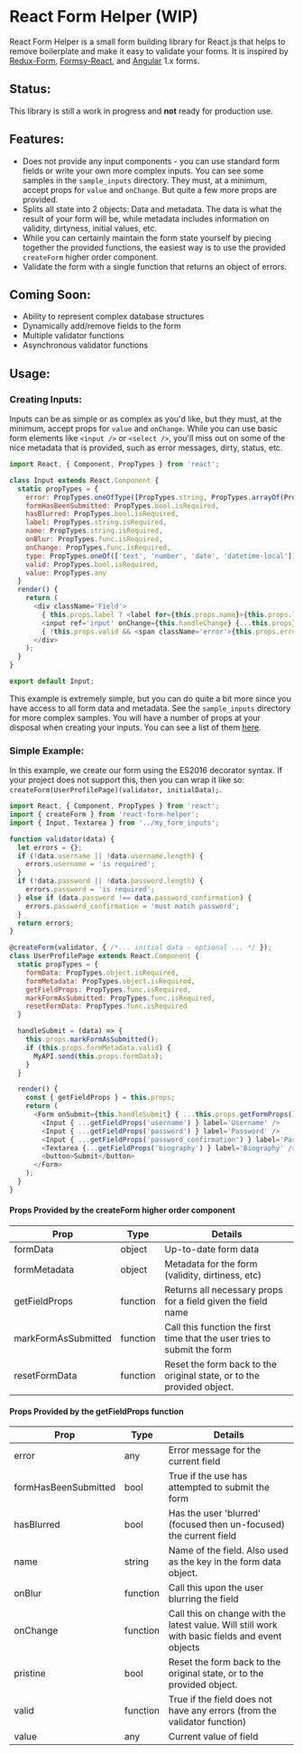 # React Form Helper (WIP)

React Form Helper is a small form building library for React.js that helps to remove boilerplate and make it easy to validate your forms. It is inspired by [Redux-Form](https://github.com/erikras/redux-form), [Formsy-React](https://github.com/christianalfoni/formsy-react), and [Angular](https://angularjs.org/) 1.x forms.

## Status:

This library is still a work in progress and **not** ready for production use.

## Features:

* Does not provide any input components - you can use standard form fields or write your own more complex inputs. You can see some samples in the `sample_inputs` directory. They must, at a minimum, accept props for `value` and `onChange`. But quite a few more props are provided.
* Splits all state into 2 objects: Data and metadata. The data is what the result of your form will be, while metadata includes information on validity, dirtyness, initial values, etc.
* While you can certainly maintain the form state yourself by piecing together the provided functions, the easiest way is to use the provided `createForm` higher order component.
* Validate the form with a single function that returns an object of errors.

## Coming Soon:

* Ability to represent complex database structures
* Dynamically add/remove fields to the form
* Multiple validator functions
* Asynchronous validator functions

## Usage:

### Creating Inputs:

Inputs can be as simple or as complex as you'd like, but they must, at the minimum, accept props for `value` and `onChange`. While you can use basic form elements like `<input />` or `<select />`, you'll miss out on some of the nice metadata that is provided, such as error messages, dirty, status, etc.

```javascript
import React, { Component, PropTypes } from 'react';

class Input extends React.Component {
  static propTypes = {
    error: PropTypes.oneOfType([PropTypes.string, PropTypes.arrayOf(PropTypes.string)]),
    formHasBeenSubmitted: PropTypes.bool.isRequired,
    hasBlurred: PropTypes.bool.isRequired,
    label: PropTypes.string.isRequired,
    name: PropTypes.string.isRequired,
    onBlur: PropTypes.func.isRequired,
    onChange: PropTypes.func.isRequired,
    type: PropTypes.oneOf(['text', 'number', 'date', 'datetime-local']),
    valid: PropTypes.bool.isRequired,
    value: PropTypes.any
  }
  render() {
    return (
      <div className='Field'>
        { this.props.label ? <label for={this.props.name}>{this.props.label}</label> : null }
        <input ref='input' onChange={this.handleChange} {...this.props} />
        { !this.props.valid && <span className='error'>{this.props.error}</span> }
      </div>
    );
  }
}

export default Input;
```

This example is extremely simple, but you can do quite a bit more since you have access to all form data and metadata. See the `sample_inputs` directory for more complex samples. You will have a number of props at your disposal when creating your inputs. You can see a list of them [here](doc/input_props.md).

### Simple Example:

In this example, we create our form using the ES2016 decorator syntax. If your project does not support this, then you can wrap it like so: `createForm(UserProfilePage)(validator, initialData);`.

```javascript
import React, { Component, PropTypes } from 'react';
import { createForm } from 'react-form-helper';
import { Input, Textarea } from '../my_form_inputs';

function validator(data) {
  let errors = {};
  if (!data.username || !data.username.length) {
    errors.username = 'is required';
  }
  if (!data.password || !data.password.length) {
    errors.password = 'is required';
  } else if (data.password !== data.password_confirmation) {
    errors.password_confirmation = 'must match password';
  }
  return errors;
}

@createForm(validator, { /*... initial data - optional ... */ });
class UserProfilePage extends React.Component {
  static propTypes = {
    formData: PropTypes.object.isRequired,
    formMetadata: PropTypes.object.isRequired,
    getFieldProps: PropTypes.func.isRequired,
    markFormAsSubmitted: PropTypes.func.isRequired,
    resetFormData: PropTypes.func.isRequired
  }

  handleSubmit = (data) => {
    this.props.markFormAsSubmitted();
    if (this.props.formMetadata.valid) {
      MyAPI.send(this.props.formData);
    }
  }

  render() {
    const { getFieldProps } = this.props;
    return (
      <Form onSubmit={this.handleSubmit} { ...this.props.getFormProps() } >
        <Input { ...getFieldProps('username') } label='Username' />
        <Input { ...getFieldProps('password') } label='Password' />
        <Input { ...getFieldProps('password_confirmation') } label='Password Confirmation' />
        <Textarea {...getFieldProps('biography') } label='Biography' />
        <button>Submit</button>
      </Form>
    );
  }
}
```

#### Props Provided by the createForm higher order component

| Prop                | Type     | Details                                                                  |
| ------------------- | -------- | ------------------------------------------------------------------------ |
| formData            | object   | Up-to-date form data                                                     |
| formMetadata        | object   | Metadata for the form (validity, dirtiness, etc)                         |
| getFieldProps       | function | Returns all necessary props for a field given the field name             |
| markFormAsSubmitted | function | Call this function the first time that the user tries to submit the form |
| resetFormData       | function | Reset the form back to the original state, or to the provided object.    |

#### Props Provided by the getFieldProps function

| Prop                 | Type     | Details                                                                                        |
| -------------------- | -------- | ---------------------------------------------------------------------------------------------- |
| error                | any      | Error message for the current field                                                            |
| formHasBeenSubmitted | bool     | True if the use has attempted to submit the form                                               |
| hasBlurred           | bool     | Has the user 'blurred' (focused then un-focused) the current field                             |
| name                 | string   | Name of the field. Also used as the key in the form data object.                               |
| onBlur               | function | Call this upon the user blurring the field                                                     |
| onChange             | function | Call this on change with the latest value. Will still work with basic fields and event objects |
| pristine             | bool     | Reset the form back to the original state, or to the provided object.                          |
| valid                | function | True if the field does not have any errors (from the validator function)                       |
| value                | any      | Current value of field                                                                         |
